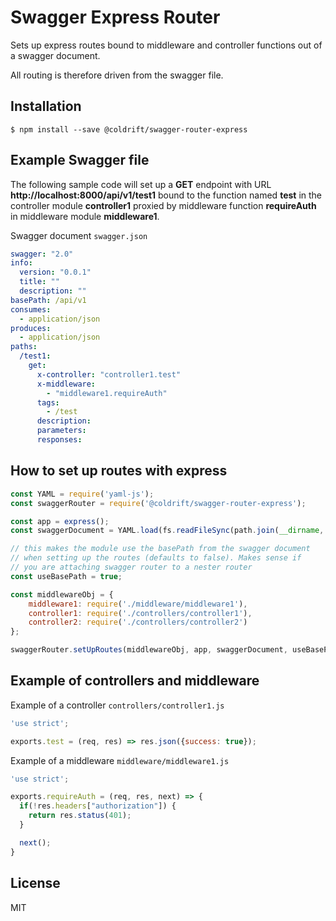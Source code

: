 # Swagger Express Router

Sets up express routes bound to middleware and controller functions out of a swagger document.

All routing is therefore driven from the swagger file.

## Installation

```
$ npm install --save @coldrift/swagger-router-express
```

## Example Swagger file

The following sample code will set up a **GET** endpoint with URL **http://localhost:8000/api/v1/test1** bound to the function named **test** in the controller module **controller1** proxied by middleware function **requireAuth** in middleware module **middleware1**.

Swagger document `swagger.json`

```yaml
swagger: "2.0"
info:
  version: "0.0.1"
  title: ""
  description: ""
basePath: /api/v1
consumes:
  - application/json
produces:
  - application/json
paths:
  /test1:
    get:
      x-controller: "controller1.test"
      x-middleware:
        - "middleware1.requireAuth"
      tags:
        - /test
      description:
      parameters:
      responses:
```

## How to set up routes with express

```javascript
const YAML = require('yaml-js');
const swaggerRouter = require('@coldrift/swagger-router-express');

const app = express();
const swaggerDocument = YAML.load(fs.readFileSync(path.join(__dirname, './swagger.yaml')))

// this makes the module use the basePath from the swagger document
// when setting up the routes (defaults to false). Makes sense if
// you are attaching swagger router to a nester router
const useBasePath = true;

const middlewareObj = {
    middleware1: require('./middleware/middleware1'),
    controller1: require('./controllers/controller1'),
    controller2: require('./controllers/controller2')
};

swaggerRouter.setUpRoutes(middlewareObj, app, swaggerDocument, useBasePath);
```

## Example of controllers and middleware

Example of a controller `controllers/controller1.js`

```javascript
'use strict';

exports.test = (req, res) => res.json({success: true});
```

Example of a middleware `middleware/middleware1.js`

```javascript
'use strict';

exports.requireAuth = (req, res, next) => {
  if(!res.headers["authorization"]) {
    return res.status(401);
  }

  next();
}

```

## License

MIT
